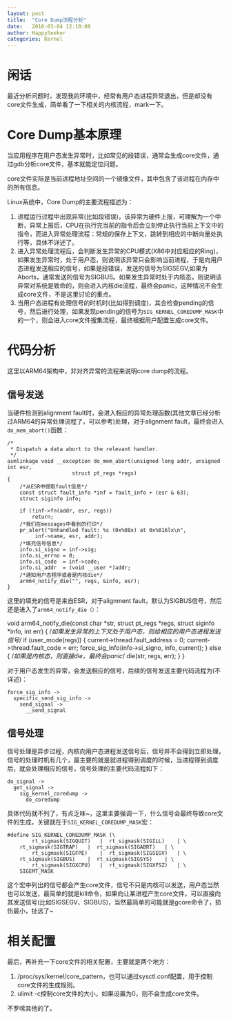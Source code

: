 ```yaml
---
layout: post
title:  "Core Dump流程分析"
date:   2016-03-04 12:10:09
author: HappySeeker
categories: Kernel
---
```


# 闲话

最近分析问题时，发现我的环境中，经常有用户态进程异常退出，但是却没有core文件生成，简单看了一下相关的内核流程，mark一下。

# Core Dump基本原理

当应用程序在用户态发生异常时，比如常见的段错误，通常会生成core文件，通过gdb分析core文件，基本就能定位问题。

core文件实际是当前进程地址空间的一个镜像文件，其中包含了该进程在内存中的所有信息。

Linux系统中，Core Dump的主要流程描述为：

1. 进程运行过程中出现异常(比如段错误)，该异常为硬件上报，可理解为一个中断，异常上报后，CPU在执行完当前的指令后会立刻停止执行当前上下文中的指令，而进入异常处理流程：常规的保存上下文，跳转到相应的中断向量处执行等，具体不详述了。
2. 进入异常处理流程后，会判断发生异常的CPU模式(X86中对应相应的Ring)，如果发生异常时，处于用户态，则说明该异常只会影响当前进程，于是向用户态进程发送相应的信号，如果是段错误，发送的信号为SIGSEGV,如果为Aborts，通常发送的信号为SIGBUS。如果发生异常时处于内核态，则说明该异常对系统是致命的，则会进入内核die流程，最终会panic，这种情况不会生成core文件，不是这里讨论的重点。
3. 当用户态进程有处理信号的时机时(比如得到调度)，其会检查pending的信号，然后进行处理，如果发现pending的信号为`SIG_KERNEL_COREDUMP_MASK`中的一个，则会进入core文件搜集流程，最终根据用户配置生成core文件。

# 代码分析

这里以ARM64架构中，非对齐异常的流程来说明core dump的流程。

## 信号发送

当硬件检测到alignment fault时，会进入相应的异常处理函数(其他文章已经分析过ARM64的异常处理流程了，可以参考)处理，对于alignment fault，最终会进入`do_mem_abort()`函数：

	/*
	 * Dispatch a data abort to the relevant handler.
	 */
	asmlinkage void __exception do_mem_abort(unsigned long addr, unsigned int esr,
						 struct pt_regs *regs)
	{
		/*从ESR中提取fault信息*/
		const struct fault_info *inf = fault_info + (esr & 63);
		struct siginfo info;
	
		if (!inf->fn(addr, esr, regs))
			return;
		/*我们在messages中看到的打印*/
		pr_alert("Unhandled fault: %s (0x%08x) at 0x%016lx\n",
			 inf->name, esr, addr);
		/*填充信号信息*/
		info.si_signo = inf->sig;
		info.si_errno = 0;
		info.si_code  = inf->code;
		info.si_addr  = (void __user *)addr;
		/*通知用户态程序或者是内核die*/
		arm64_notify_die("", regs, &info, esr);
	}

这里的填充的信号是来自ESR，对于alignment fault，默认为SIGBUS信号，然后还是进入了`arm64_notify_die（）`：

void arm64_notify_die(const char *str, struct pt_regs *regs,
		      struct siginfo *info, int err)
{
	/*如果发生异常的上下文处于用户态，则给相应的用户态进程发送信号*/
	if (user_mode(regs)) {
		current->thread.fault_address = 0;
		current->thread.fault_code = err;
		force_sig_info(info->si_signo, info, current);
	} else {
		/*如果是内核态，则直接die，最终会panic*/
		die(str, regs, err);
	}
}

对于用户态发生的异常，会发送相应的信号，后续的信号发送主要代码流程为(不详述)：

	force_sig_info -> 
	  specific_send_sig_info ->
	    send_signal ->
		  __send_signal

## 信号处理

信号处理是异步过程，内核向用户态进程发送信号后，信号并不会得到立即处理，信号的处理时机有几个，最主要的就是就进程得到调度的时候，当进程得到调度后，就会处理相应的信号，信号处理的主要代码流程如下：

	do_signal ->
	  get_signal ->
		sig_kernel_coredump ->
		  do_coredump

具体代码就不列了，有点乏味~，这里主要强调一下，什么信号会最终导致core文件的生成，关键就在于`SIG_KERNEL_COREDUMP_MASK`宏：

	#define SIG_KERNEL_COREDUMP_MASK (\
	        rt_sigmask(SIGQUIT)   |  rt_sigmask(SIGILL)    | \
		rt_sigmask(SIGTRAP)   |  rt_sigmask(SIGABRT)   | \
	        rt_sigmask(SIGFPE)    |  rt_sigmask(SIGSEGV)   | \
		rt_sigmask(SIGBUS)    |  rt_sigmask(SIGSYS)    | \
	        rt_sigmask(SIGXCPU)   |  rt_sigmask(SIGXFSZ)   | \
		SIGEMT_MASK	

这个宏中列出的信号都会产生core文件，信号不只是内核可以发送，用户态当然也可以发送，最简单的就是kill命令，如果向让某进程产生core文件，可以直接向其发送信号(比如SIGSEGV、SIGBUS)，当然最简单的可能就是gcore命令了，损伤最小，扯远了~

# 相关配置

最后，再补充一下core文件的相关配置，主要就是两个地方：

1. /proc/sys/kernel/core_pattern，也可以通过sysctl.conf配置，用于控制core文件的生成规则。
2. ulimit -c控制core文件的大小，如果设置为0，则不会生成core文件。

不罗嗦其他的了。


